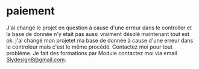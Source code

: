 # paiement
J'ai changé le projet en question à cause d'une erreur dans le controller et la base de donnée n'y etait pas aussi vraiment désolé maintenant tout est ok.
j'ai changé mon projetet ma base de donnée à cause d'une erreur dans le controleur mais c'est le même procédé.
Contactez moi pour tout problème. Je fait des formations par Module contactez moi via email Slydesign8@gmail.com.
